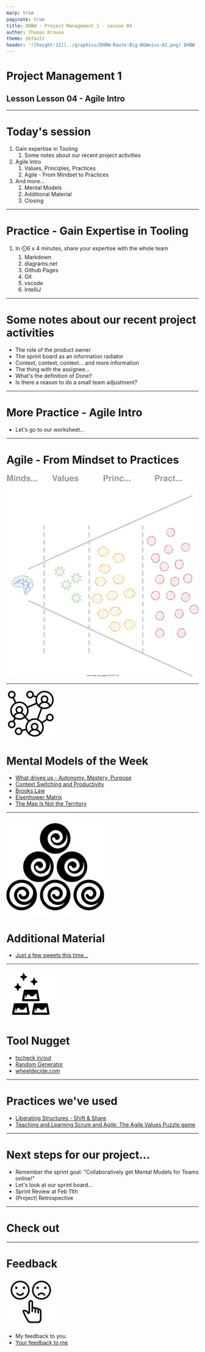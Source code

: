 ```yaml
---
marp: true
paginate: true
title: DHBW - Project Management 1 - Lesson 04
author: Thomas Krause
theme: default
header: '![height:12](../graphics/DHBW-Raute-Big-BGWeiss-01.png) DHBW - Project Management 1 - Lesson 04'
---
```

<!-- markdownlint-disable MD025 MD045 MD012 MD024 MD026 -->

# Project Management 1

## Lesson Lesson 04 - Agile Intro

---

# Today's session

1. Gain expertise in Tooling
   1. Some notes about our recent project activities
2. Agile Intro
   1. Values, Principles, Practices
   2. Agile - From Mindset to Practices
3. And more...
   1. Mental Models
   2. Additional Material
   3. Closing

---
<!-- _backgroundColor: lightblue -->

# Practice - Gain Expertise in Tooling

1. In ⏲️6 x 4 minutes, share your expertise with the whole team
   1. Markdown
   2. diagrams.net
   3. Github Pages
   4. Git
   5. vscode
   6. IntelliJ

---

# Some notes about our recent project activities

* The role of the product owner
* The sprint board as an information radiator
* Context, context, context... and more information
* The thing with the assignee...
* What's the definition of Done?
* Is there a reason to do a small team adjustment?

---
<!-- _backgroundColor: lightblue -->

# More Practice - Agile Intro

* Let's go to our worksheet...

---

# Agile - From Mindset to Practices

![bg right:60% 70%](graphics/agile-mindset.drawio.svg)

---

<!-- _backgroundColor: Wheat -->

![bg left:30% 80%](../graphics/noun-networking-2148898.svg)

# Mental Models of the Week

* [What drives us - Autonomy, Mastery, Purpose](https://sketchplanations.com/autonomy-mastery-purpose)
* [Context Switching and Productivity](https://blog.doist.com/context-switching/)
* [Brooks Law](https://dzone.com/articles/applying-brooks-law-to-lines-of-communication-and)
* [Eisenhower Matrix](https://todoist.com/productivity-methods/eisenhower-matrix)
* [The Map Is Not the Territory](https://fs.blog/map-and-territory/)

---

<!-- _backgroundColor: LightPink -->
![bg left:40% 80%](../graphics/noun-material-2183336.svg)

# Additional Material

* [Just a few sweets this time...](lesson04%20-%20material.md)

---

<!-- _backgroundColor: LightPink -->
![bg right:40% 80%](../graphics/noun-gold-898194.svg)

# Tool Nugget

* [tscheck in/out](https://tscheck.in/)
* [Random Generator](https://randomwordgenerator.com/)
* [wheeldecide.com](https://wheeldecide.com/)

---

<!-- _backgroundColor:  LightGreen -->
# Practices we've used

* [Liberating Structures - Shift & Share](https://www.liberatingstructures.com/11-shift-share/)
* [Teaching and Learning Scrum and Agile: The Agile Values Puzzle game](https://www.linkedin.com/pulse/teaching-learning-scrum-agile-values-puzzle-game-ignacio-paz/)

---

# Next steps for our project...

* Remember the sprint goal: "Collaboratively get Mental Models for Teams online!"
* Let's look at our sprint board...
* Sprint Review at Feb 11th
* (Project) Retrospective

---

<!-- _backgroundColor: lightblue -->
# Check out

---
<!-- _backgroundColor: lightblue -->

# Feedback

![bg right](../graphics/noun-feedback-4502385.svg)

* My feedback to you.
* [Your feedback to me](https://moodle.dhbw.de/mod/feedback/view.php?id=174788)


